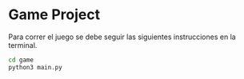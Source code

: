 # Game Project 

Para correr el juego se debe seguir las siguientes instrucciones en la terminal.

```sh
cd game
python3 main.py
```
